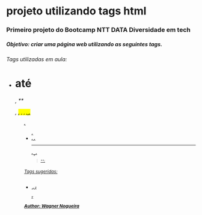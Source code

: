 # projeto utilizando tags html

### Primeiro projeto do Bootcamp NTT DATA Diversidade em tech

##### Objetivo: criar uma página web utilizando as seguintes tags.

###### Tags utilizadas em aula:

- <h1> até <h6>, **<p>, <mark>, <small>, <i>, <u>, <strong>, <ol>, <ul>, <li>, <a>, <hr>, <sub>, <sup>, <blockquote>**;

###### Tags sugeridas:

-  <font>, <del>, <p>, <abbr>



Author: Wagner Nogueira
